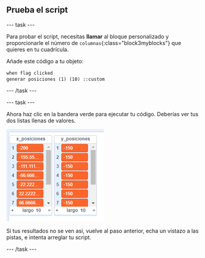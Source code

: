 ## Prueba el script

--- task ---

Para probar el script, necesitas **llamar** al bloque personalizado y proporcionarle el número de `columnas`{:class="block3myblocks"} que quieres en tu cuadrícula.

Añade este código a tu objeto:

```blocks3
when flag clicked
generar posiciones (1) (10) ::custom
```

--- /task ---

--- task ---

Ahora haz clic en la bandera verde para ejecutar tu código. Deberías ver tus dos listas llenas de valores.

![listas](images/filled_lists.png)

Si tus resultados no se ven así, vuelve al paso anterior, echa un vistazo a las pistas, e intenta arreglar tu script.

--- /task ---